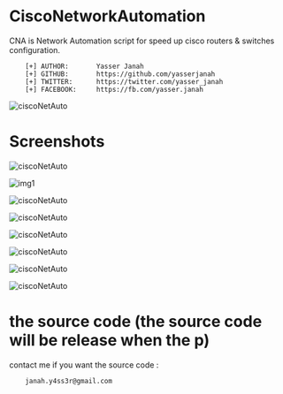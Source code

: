 # CiscoNetworkAutomation

CNA is Network Automation script for speed up cisco routers & switches configuration.

```
    [+] AUTHOR:       Yasser Janah
    [+] GITHUB:       https://github.com/yasserjanah
    [+] TWITTER:      https://twitter.com/yasser_janah
    [+] FACEBOOK:     https://fb.com/yasser.janah
```

![ciscoNetAuto](https://i.ibb.co/C0pbqCk/1280px-Cisco-logo-svg.png)

# Screenshots
![ciscoNetAuto](https://i.ibb.co/C0pbqCk/1280px-Cisco-logo-svg.png)

![img1](https://i.ibb.co/wcgWCLn/Screenshot-from-2019-10-10-02-48-51.png)

![ciscoNetAuto](https://i.ibb.co/9GDR7mb/Screenshot-from-2019-10-10-02-33-08.png)

![ciscoNetAuto](https://i.ibb.co/CVZCMGS/Screenshot-from-2019-10-10-02-34-18.png)

![ciscoNetAuto](https://i.ibb.co/T13gJRw/Screenshot-from-2019-10-10-02-35-17.png)

![ciscoNetAuto](https://i.ibb.co/ZgfFMNP/Screenshot-from-2019-10-10-02-35-41.png)

![ciscoNetAuto](https://i.ibb.co/Yc4LLCD/Screenshot-from-2019-10-10-02-44-22.png)

![ciscoNetAuto](https://i.ibb.co/bNRfMPR/Screenshot-from-2019-10-10-02-47-20.png)

# the source code (the source code will be release when the p)

contact me if you want the source code :
```
    janah.y4ss3r@gmail.com
```
